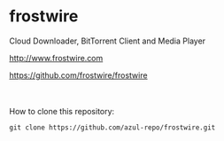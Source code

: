 # frostwire

Cloud Downloader, BitTorrent Client and Media Player

http://www.frostwire.com

https://github.com/frostwire/frostwire

<br><br>
How to clone this repository:

```
git clone https://github.com/azul-repo/frostwire.git
```
